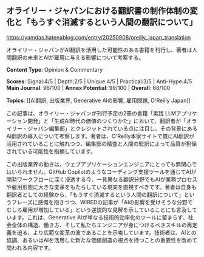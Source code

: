 ## オライリー・ジャパンにおける翻訳書の制作体制の変化と「もうすぐ消滅するという人間の翻訳について」

https://yamdas.hatenablog.com/entry/20250908/oreilly_japan_translation

オライリー・ジャパンがAI翻訳を活用した可能性のある書籍を刊行し、著者は人間翻訳の未来とAIが雇用に与える影響について考察する。

**Content Type**: Opinion & Commentary

**Scores**: Signal:4/5 | Depth:2/5 | Unique:4/5 | Practical:3/5 | Anti-Hype:4/5
**Main Journal**: 96/100 | **Annex Potential**: 99/100 | **Overall**: 68/100

**Topics**: [[AI翻訳, 出版業界, Generative AIの影響, 雇用問題, O'Reilly Japan]]

この記事は、オライリー・ジャパンが刊行予定の2冊の書籍「実践 LLMアプリケーション開発」と「生成AI時代の価値のつくりかた」において、翻訳者が「オライリー・ジャパン編集部」とクレジットされている点に注目し、その背景にあるAI翻訳の導入について考察します。著者は、O'Reilly本家サイトで既にAI翻訳が活用されていることに触れつつ、編集部の精査と人間の監訳によって品質が担保されている可能性を指摘しています。

この出版業界の動きは、ウェブアプリケーションエンジニアにとっても無関心ではいられません。GitHub Copilotのようなコーディング支援ツールを通じてAIが開発ワークフローに深く浸透する今、一見異なる翻訳分野でもAIが業務プロセスや雇用形態に大きな変革をもたらしている現実を直視すべきです。著者は自身も翻訳者としての経験から、「もうすぐ消滅するという人間の翻訳について」というフレーズに感慨を抱きつつ、WIREDの記事が「AIの影響を受けそうな分野でむしろ雇用が増加している」という逆説的な見解を示していることにも言及しています。これは、Generative AIが単なる技術的効率化のツールに留まらず、社会全体の構造、働き方、そして私たちエンジニアが身につけるべきスキルの再定義を迫る、より広範な変革の波であることを示唆しています。技術者は、AIとの協調、あるいはAIを活用した新たな価値創造の視点を持つことの重要性を改めて問われる内容です。